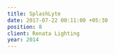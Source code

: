 ```yaml
---
title: SplashLyte
date: 2017-07-22 00:11:00 +05:30
position: 8
client: Renata Lighting
year: 2014
---
```


